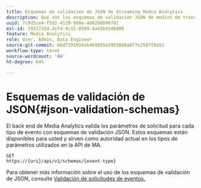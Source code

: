 ```yaml
---
title: Esquemas de validación de JSON de Streaming Media Analytics
description: Qué son los esquemas de validación JSON de medios de transmisión y cómo se utilizan para determinar los parámetros de cuerpo de solicitud correctos para cada tipo de evento.
uuid: 7c9d5ce4-f5d2-4129-900e-4d02800907d1
exl-id: 2931715d-2e7d-4c15-8569-da63b43d6006
feature: Media Analytics
role: User, Admin, Data Engineer
source-git-commit: b6df391016ab4b9095e3993808a877e3587f0a51
workflow-type: tm+mt
source-wordcount: '84'
ht-degree: 64%

---
```


# Esquemas de validación de JSON{#json-validation-schemas}

El back end de Media Analytics valida los parámetros de solicitud para cada tipo de evento con esquemas de validación JSON. Estos esquemas están disponibles para usted y sirven como autoridad actual en los tipos de parámetros utilizados en la API de MA.

```
GET
https://{uri}/api/v1/schemas/{event-type}
```

Para obtener más información sobre el uso de los esquemas de validación de JSON, consulte [Validación de solicitudes de eventos.](/help/media-collection-api/mc-api-impl/mc-api-validate-reqs.md)
